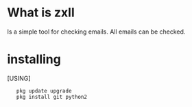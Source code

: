 # What is zxll 
Is a simple tool for checking emails.
All emails can be checked.

# installing
[USING]
```
   pkg update upgrade
   pkg install git python2
```
